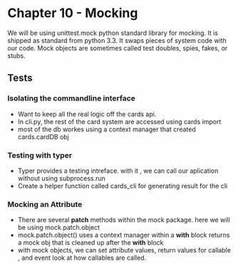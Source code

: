 # Chapter 10 - Mocking

We will be using unittest.mock python standard library for mocking. It is shipped as standard from python 3.3. It swaps pieces of system code with our code. Mock objects are sometimes called test doubles, spies, fakes, or stubs. 

## Tests

### Isolating the commandline interface

* Want to keep all the real logic off the cards api.
* In cli.py, the rest of the card system are accessed using cards import
* most of the db workes using a context manager that created cards.cardDB obj

### Testing with typer

* Typer provides a testing intreface. with it , we can call our aplication without using subprocess.run
* Create a helper function called cards_cli for generating result for the cli

### Mocking an Attribute

* There are several **patch** methods within the mock package. here we will be using mock.patch.object
* mock.patch.object() uses a context manager within a **with** block returns a mock obj that is cleaned up after the **with** block
* with mock objects, we can set attribute values, return values for callable , and event look at how callables are called.
